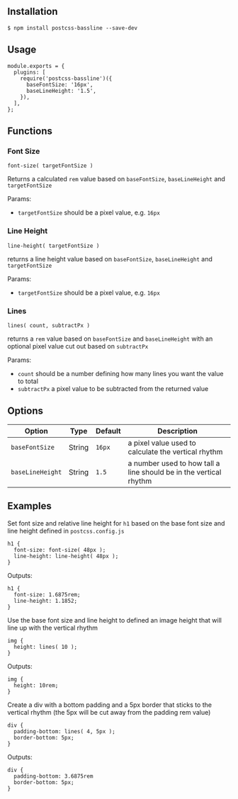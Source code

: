 ## Installation

```
$ npm install postcss-bassline --save-dev
```

## Usage

```
module.exports = {
  plugins: [
    require('postcss-bassline')({
      baseFontSize: '16px',
      baseLineHeight: '1.5',
    }),
  ],
};
```

## Functions


### Font Size

```
font-size( targetFontSize )
```

Returns a calculated `rem` value based on `baseFontSize`, `baseLineHeight` and `targetFontSize`

Params:
* `targetFontSize` should be a pixel value, e.g. `16px`

### Line Height

```
line-height( targetFontSize )
```

returns a line height value based on `baseFontSize`, `baseLineHeight` and `targetFontSize`

Params:
* `targetFontSize` should be a pixel value, e.g. `16px`

### Lines

```
lines( count, subtractPx )
```

returns a `rem` value based on `baseFontSize` and `baseLineHeight` with an optional pixel value cut out based on `subtractPx`

Params:
* `count` should be a number defining how many lines you want the value to total
* `subtractPx` a pixel value to be subtracted from the returned value

## Options

Option           | Type    | Default | Description
---------------- | ------- | ------- | -----------
`baseFontSize`   | String  | `16px`  | a pixel value used to calculate the vertical rhythm
`baseLineHeight` | String  | `1.5`   | a number used to how tall a line should be in the vertical rhythm

## Examples

Set font size and relative line height for `h1` based on the base font size and line height defined in `postcss.config.js`

```
h1 {
  font-size: font-size( 48px );
  line-height: line-height( 48px );
}
```

Outputs:

```
h1 {
  font-size: 1.6875rem;
  line-height: 1.1852;
}
```

Use the base font size and line height to defined an image height that will line up with the vertical rhythm

```
img {
  height: lines( 10 );
}

```

Outputs:

```
img {
  height: 10rem;
}
```

Create a div with a bottom padding and a 5px border that sticks to the vertical rhythm (the 5px will be cut away from the padding rem value)

```
div {
  padding-bottom: lines( 4, 5px );
  border-bottom: 5px;
}
```

Outputs:

```
div {
  padding-bottom: 3.6875rem
  border-bottom: 5px;
}
```
